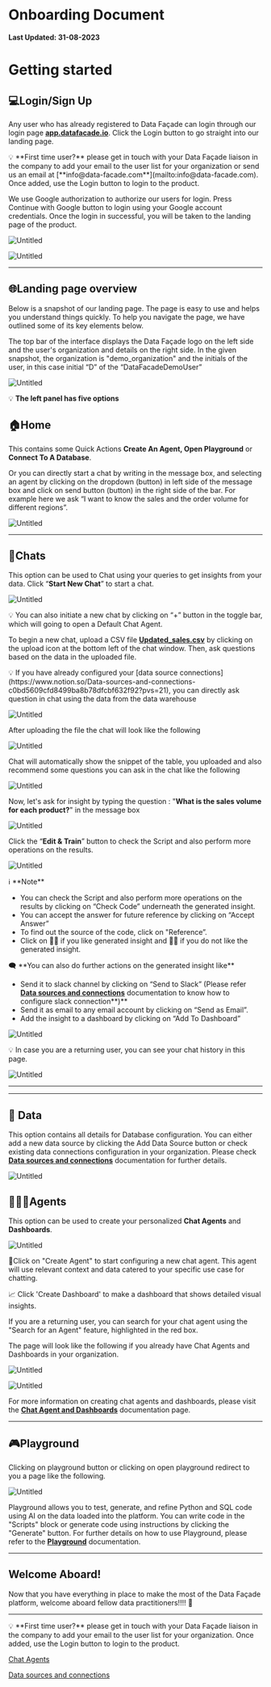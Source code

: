 # Onboarding Document

**Last Updated: 31-08-2023**                                    

# **Getting started**

## 💻Login/Sign Up

Any user who has already registered to Data Façade can login through our login page [**app.datafacade.io**](http://app.datafacade.io/). Click the Login button to go straight into our landing page.

<aside>
💡 **First time user?** please get in touch with your Data Façade liaison in the company to add your email to the user list for your organization or send us an email at [**info@data-facade.com**](mailto:info@data-facade.com). Once added, use the Login button to login to the product.

</aside>

We use Google authorization to authorize our users for login. Press Continue with Google button to login using your Google account credentials. Once the login in successful, you will be taken to the landing page of the product.

![Untitled](Onboarding%20Document%207638ee64ac224389a739987a14f3a35d/Untitled.png)

![Untitled](Onboarding%20Document%207638ee64ac224389a739987a14f3a35d/Untitled%201.png)

---

## 🌐**Landing page overview**

Below is a snapshot of our landing page. The page is easy to use and helps you understand things quickly. To help you navigate the page, we have outlined some of its key elements below.

The top bar of the interface displays the Data Façade logo on the left side and the user's organization and details on the right side. In the given snapshot, the organization is "demo_organization" and the initials of the user, in this case initial “D” of the “DataFacadeDemoUser”

![Untitled](Onboarding%20Document%207638ee64ac224389a739987a14f3a35d/Untitled%202.png)

💡 **The left panel has five options**

## 🏠Home

This contains some Quick Actions **Create An Agent, Open Playground** or **Connect To A Database**. 

Or you can directly start a chat by writing in the message box, and selecting an agent by clicking on the dropdown (button) in left side of the message box and click on send button  (button) in the right side of the bar. For example here we ask “I want to know the sales and the order volume for different regions”.

![Untitled](Onboarding%20Document%207638ee64ac224389a739987a14f3a35d/Untitled%203.png)

---

## 💬Chats

This option can be used to Chat using your queries to get insights from your data. Click “**Start New Chat**” to start a chat.

![Untitled](Onboarding%20Document%207638ee64ac224389a739987a14f3a35d/Untitled%204.png)

<aside>
💡 You can also initiate a new chat by clicking on “+” button in the toggle bar, which will going to open a Default Chat Agent.

</aside>

To begin a new chat, upload a CSV file **[Updated_sales.csv](https://www.kaggle.com/datasets/deepanshuverma0154/sales-dataset-of-ecommerce-electronic-products)** by clicking on the upload icon at the bottom left of the chat window. Then, ask questions based on the data in the uploaded file.

<aside>
💡 If you have already configured your [data source connections](https://www.notion.so/Data-sources-and-connections-c0bd5609cfd8499ba8b78dfcbf632f92?pvs=21), you can directly ask question in chat using the data from the data warehouse

</aside>

![Untitled](Onboarding%20Document%207638ee64ac224389a739987a14f3a35d/Untitled%205.png)

After uploading the file the chat will look like the following

![Untitled](Onboarding%20Document%207638ee64ac224389a739987a14f3a35d/Untitled%206.png)

Chat will automatically show the snippet of the table, you uploaded and also recommend some questions you can ask in the chat like the following

![Untitled](Onboarding%20Document%207638ee64ac224389a739987a14f3a35d/Untitled%207.png)

Now, let's ask for insight by typing the question  : "**What is the sales volume for each product?**" in the message box

![Untitled](Onboarding%20Document%207638ee64ac224389a739987a14f3a35d/Untitled%208.png)

Click the “**Edit & Train**” button to check the Script and also perform more operations on the results.

![Untitled](Onboarding%20Document%207638ee64ac224389a739987a14f3a35d/Untitled%209.png)

<aside>
ℹ️ **Note**

- You can check the Script and also perform more operations on the results by clicking on “Check Code” underneath the generated insight.
- You can accept the answer for future reference by clicking on “Accept Answer”
- To find out the source of the code, click on "Reference”.
- Click on 👍🏻 if you like generated insight and 👎🏻 if you do not like the generated insight.
</aside>

<aside>
🗨️ **You can also do further actions on the generated insight like**

- Send it to slack channel by clicking on “Send to Slack” (Please refer **[Data sources and connections](https://www.notion.so/Data-sources-and-connections-c0bd5609cfd8499ba8b78dfcbf632f92?pvs=21)** documentation to know how to configure slack connection**)**
- Send it as email to any email account by clicking on “Send as Email”.
- Add the insight to a dashboard by clicking on “Add To Dashboard”
</aside>

![Untitled](Onboarding%20Document%207638ee64ac224389a739987a14f3a35d/Untitled%2010.png)

<aside>
💡 In case you are a returning user, you can see your chat history in this page.

</aside>

![Untitled](Onboarding%20Document%207638ee64ac224389a739987a14f3a35d/Untitled%2011.png)

---

---

## 💽 Data

This option contains all details for Database configuration. You can either add a new data source by clicking the Add Data Source button or check existing data connections configuration in your organization. Please check **[Data sources and connections](https://www.notion.so/Data-sources-and-connections-c0bd5609cfd8499ba8b78dfcbf632f92?pvs=21)** documentation for further details.

![Untitled](Onboarding%20Document%207638ee64ac224389a739987a14f3a35d/Untitled%2012.png)

## 🧑🏻‍💼Agents

This option can be used to create your personalized **Chat Agents** and **Dashboards**. 

![Untitled](Onboarding%20Document%207638ee64ac224389a739987a14f3a35d/Untitled%2013.png)

🤖Click on "Create Agent" to start configuring a new chat agent. This agent will use relevant context and data catered to your specific use case for chatting.

📈 Click 'Create Dashboard' to make a dashboard that shows detailed visual insights.

If you are a returning user, you can search for your chat agent using the "Search for an Agent" feature, highlighted in the red box.

The page will look like the following if you already have Chat Agents and Dashboards in your organization.

![Untitled](Onboarding%20Document%207638ee64ac224389a739987a14f3a35d/Untitled%2014.png)

![Untitled](Onboarding%20Document%207638ee64ac224389a739987a14f3a35d/Untitled%2015.png)

For more information on creating chat agents and dashboards, please visit the **[Chat Agent and Dashboards](https://www.notion.so/Chat-Agents-c08b117e77b143a4b9b7f2d625455edb?pvs=21)** documentation page.

---

## 🎮Playground

Clicking on  playground button or clicking on open playground redirect to you a page like the following.

![Untitled](Onboarding%20Document%207638ee64ac224389a739987a14f3a35d/Untitled%2016.png)

Playground allows you to test, generate, and refine Python and SQL code using AI on the data loaded into the platform. You can write code in the "Scripts" block or generate code using instructions by clicking the "Generate" button. For further details on how to use Playground, please refer to the **[Playground](https://www.notion.so/01b3b465418d4b1ab8eaa8896eac0d8a?pvs=21)** documentation.

---

## Welcome Aboard!

Now that you have everything in place to make the most of the Data Façade platform, welcome aboard fellow data practitioners!!!! 🎉

---

<aside>
💡 **First time user?** please get in touch with your Data Façade liaison in the company to add your email to the user list for your organization. Once added, use the Login button to login to the product.

</aside>

[Chat Agents](https://www.notion.so/Chat-Agents-c08b117e77b143a4b9b7f2d625455edb?pvs=21)

[Data sources and connections](https://www.notion.so/Data-sources-and-connections-c0bd5609cfd8499ba8b78dfcbf632f92?pvs=21)